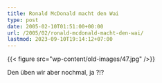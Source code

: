 ```yaml
---
title: Ronald McDonald macht den Wai
type: post
date: 2005-02-10T01:51:00+00:00
url: /2005/02/ronald-mcdonald-macht-den-wai/
lastmod: 2023-09-10T19:14:12+07:00
---
```

{{< figure src="wp-content/old-images/47.jpg" />}}

Den üben wir aber nochmal, ja ?!?
